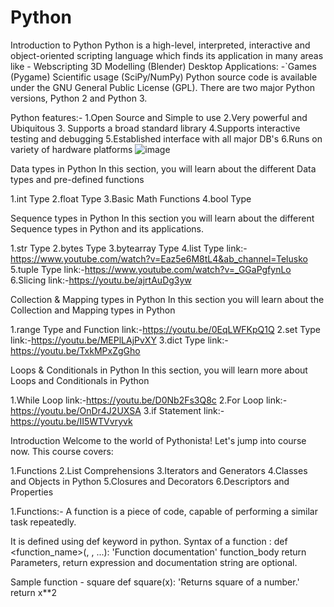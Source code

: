 # Python

Introduction to Python
Python is a high-level, interpreted, interactive and object-oriented scripting language which finds its application in many areas like -
Webscripting
3D Modelling (Blender)
Desktop Applications: -`Games (Pygame)
Scientific usage (SciPy/NumPy)
Python source code is available under the GNU General Public License (GPL). There are two major Python versions, Python 2 and Python 3.


Python features:-
1.Open Source and Simple to use
2.Very powerful and Ubiquitous
3. Supports a broad standard library
4.Supports interactive testing and debugging
5.Established interface with all major DB's
6.Runs on variety of hardware platforms
![image](https://github.com/rukeshsungala/Python/assets/56673560/fe614f71-bae9-4801-adf1-4f809ec41c27)

Data types in Python
In this section, you will learn about the different Data types and pre-defined functions

1.int Type
2.float Type
3.Basic Math Functions
4.bool Type

Sequence types in Python
In this section you will learn about the different Sequence types in Python and its applications.

1.str Type
2.bytes Type
3.bytearray Type
4.list Type  link:-https://www.youtube.com/watch?v=Eaz5e6M8tL4&ab_channel=Telusko
5.tuple Type link:-https://www.youtube.com/watch?v=_GGaPgfynLo
6.Slicing  link:-https://youtu.be/ajrtAuDg3yw


Collection & Mapping types in Python
In this section you will learn about the Collection and Mapping types in Python

1.range Type and Function link:-https://youtu.be/0EqLWFKpQ1Q
2.set Type link:-https://youtu.be/MEPlLAjPvXY
3.dict Type link:-https://youtu.be/TxkMPxZgGho

Loops & Conditionals in Python
In this section, you will learn more about Loops and Conditionals in Python

1.While Loop link:-https://youtu.be/D0Nb2Fs3Q8c
2.For Loop link:-https://youtu.be/OnDr4J2UXSA
3.if Statement link:-https://youtu.be/II5WTVvryvk


Introduction
Welcome to the world of Pythonista! Let's jump into course now. This course covers:

1.Functions
2.List Comprehensions
3.Iterators and Generators
4.Classes and Objects in Python
5.Closures and Decorators
6.Descriptors and Properties

1.Functions:-
A function is a piece of code, capable of performing a similar task repeatedly.

It is defined using def keyword in python.
Syntax of a function :
def <function_name>(<parameter1>, <parameter2>, ...):
     'Function documentation'
     function_body
     return <value>         
Parameters, return expression and documentation string are optional.

Sample function - square
def square(x):
    'Returns square of a number.'
    return x**2
